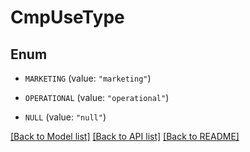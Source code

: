 # CmpUseType

## Enum


* `MARKETING` (value: `"marketing"`)

* `OPERATIONAL` (value: `"operational"`)

* `NULL` (value: `"null"`)


[[Back to Model list]](../README.md#documentation-for-models) [[Back to API list]](../README.md#documentation-for-api-endpoints) [[Back to README]](../README.md)


